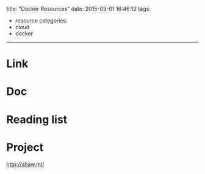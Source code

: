 title: "Docker Resources"
date: 2015-03-01 16:46:12
tags:
- resource
categories:
- cloud
- docker

---

# Link

# Doc

# Reading list

# Project


http://shaw.ml/
